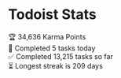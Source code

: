 
# Todoist Stats

<!-- TODO-IST:START -->
🏆  34,636 Karma Points           
🌸  Completed 5 tasks today           
✅  Completed 13,215 tasks so far           
⏳  Longest streak is 209 days
<!-- TODO-IST:END -->
